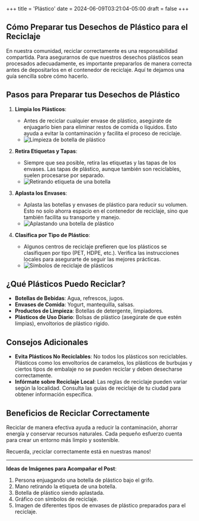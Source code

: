 +++
title = 'Plástico'
date = 2024-06-09T03:21:04-05:00
draft = false
+++

## Cómo Preparar tus Desechos de Plástico para el Reciclaje

En nuestra comunidad, reciclar correctamente es una responsabilidad compartida. Para asegurarnos de que nuestros desechos plásticos sean procesados adecuadamente, es importante prepararlos de manera correcta antes de depositarlos en el contenedor de reciclaje. Aquí te dejamos una guía sencilla sobre cómo hacerlo.

## Pasos para Preparar tus Desechos de Plástico

1. **Limpia los Plásticos**:
   - Antes de reciclar cualquier envase de plástico, asegúrate de enjuagarlo bien para eliminar restos de comida o líquidos. Esto ayuda a evitar la contaminación y facilita el proceso de reciclaje.
   - ![Limpieza de botella de plástico](ruta/a/imagen1.jpg)

2. **Retira Etiquetas y Tapas**:
   - Siempre que sea posible, retira las etiquetas y las tapas de los envases. Las tapas de plástico, aunque también son reciclables, suelen procesarse por separado.
   - ![Retirando etiqueta de una botella](ruta/a/imagen2.jpg)

3. **Aplasta los Envases**:
   - Aplasta las botellas y envases de plástico para reducir su volumen. Esto no solo ahorra espacio en el contenedor de reciclaje, sino que también facilita su transporte y manejo.
   - ![Aplastando una botella de plástico](ruta/a/imagen3.jpg)

4. **Clasifica por Tipo de Plástico**:
   - Algunos centros de reciclaje prefieren que los plásticos se clasifiquen por tipo (PET, HDPE, etc.). Verifica las instrucciones locales para asegurarte de seguir las mejores prácticas.
   - ![Símbolos de reciclaje de plásticos](ruta/a/imagen4.jpg)

## ¿Qué Plásticos Puedo Reciclar?

- **Botellas de Bebidas**: Agua, refrescos, jugos.
- **Envases de Comida**: Yogurt, mantequilla, salsas.
- **Productos de Limpieza**: Botellas de detergente, limpiadores.
- **Plásticos de Uso Diario**: Bolsas de plástico (asegúrate de que estén limpias), envoltorios de plástico rígido.

## Consejos Adicionales

- **Evita Plásticos No Reciclables**: No todos los plásticos son reciclables. Plásticos como los envoltorios de caramelos, los plásticos de burbujas y ciertos tipos de embalaje no se pueden reciclar y deben desecharse correctamente.
- **Infórmate sobre Reciclaje Local**: Las reglas de reciclaje pueden variar según la localidad. Consulta las guías de reciclaje de tu ciudad para obtener información específica.

## Beneficios de Reciclar Correctamente

Reciclar de manera efectiva ayuda a reducir la contaminación, ahorrar energía y conservar recursos naturales. Cada pequeño esfuerzo cuenta para crear un entorno más limpio y sostenible.

Recuerda, ¡reciclar correctamente está en nuestras manos!

---

**Ideas de Imágenes para Acompañar el Post**:
1. Persona enjuagando una botella de plástico bajo el grifo.
2. Mano retirando la etiqueta de una botella.
3. Botella de plástico siendo aplastada.
4. Gráfico con símbolos de reciclaje.
5. Imagen de diferentes tipos de envases de plástico preparados para el reciclaje.
